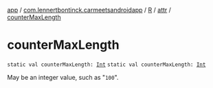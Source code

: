 [app](../../../index.md) / [com.lennertbontinck.carmeetsandroidapp](../../index.md) / [R](../index.md) / [attr](index.md) / [counterMaxLength](./counter-max-length.md)

# counterMaxLength

`static val counterMaxLength: `[`Int`](https://kotlinlang.org/api/latest/jvm/stdlib/kotlin/-int/index.html)
`static val counterMaxLength: `[`Int`](https://kotlinlang.org/api/latest/jvm/stdlib/kotlin/-int/index.html)

May be an integer value, such as "`100`".

